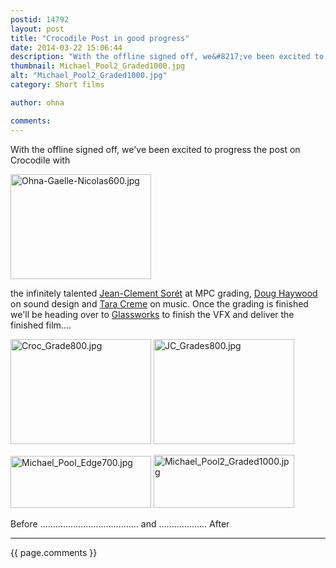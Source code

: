 ```yaml
---
postid: 14792
layout: post
title: "Crocodile Post in good progress"
date: 2014-03-22 15:06:44
description: "With the offline signed off, we&#8217;ve been excited to progress the post on Crocodile with the infinitely talented Jean-Clement Sorét at MPC grading, Doug Haywood on sound design and Tara Creme on music. Once the grading is finished we&#8217;ll be&#8230;"
thumbnail: Michael_Pool2_Graded1000.jpg
alt: "Michael_Pool2_Graded1000.jpg"
category: Short films

author: ohna

comments:
---
```


<p>With the offline signed off, we've been excited to progress the post on Crocodile with</p>

<p><a href="{{ site.baseurl }}/assets_c/2014/03/Ohna-Gaelle-Nicolas600-749.html" onclick="window.open('{{ site.baseurl }}/assets_c/2014/03/Ohna-Gaelle-Nicolas600-749.html','popup','width=600,height=450,scrollbars=no,resizable=no,toolbar=no,directories=no,location=no,menubar=no,status=no,left=0,top=0'); return false"><img src="{{ site.baseurl }}/assets_c/2014/03/Ohna-Gaelle-Nicolas600-thumb-225x168-749.jpg" width="225" height="168" alt="Ohna-Gaelle-Nicolas600.jpg" class="mt-image-none" style="" /></a></p>

<p> the infinitely talented <a href="http://www.moving-picture.com/showreels/colourists/colourist-jeanclement-soret">Jean-Clement Sorét</a> at <span class="caps">MPC </span>grading, <a href="http://www.doughaywood.co.uk/">Doug Haywood</a> on sound design and <a href="https://myspace.com/taraelizabethcreme">Tara Creme</a> on music. Once the grading is finished we'll be heading over to <a href="http://www.glassworks.co.uk/">Glassworks</a> to finish the <span class="caps">VFX </span>and deliver the finished film....</p>

<p><a href="{{ site.baseurl }}/assets_c/2014/03/Croc_Grade800-743.html" onclick="window.open('{{ site.baseurl }}/assets_c/2014/03/Croc_Grade800-743.html','popup','width=800,height=598,scrollbars=no,resizable=no,toolbar=no,directories=no,location=no,menubar=no,status=no,left=0,top=0'); return false"><img src="{{ site.baseurl }}/assets_c/2014/03/Croc_Grade800-thumb-225x168-743.jpg" width="225" height="168" alt="Croc_Grade800.jpg" class="mt-image-none" style="" /></a> <a href="{{ site.baseurl }}/assets_c/2014/03/JC_Grades800-746.html" onclick="window.open('{{ site.baseurl }}/assets_c/2014/03/JC_Grades800-746.html','popup','width=800,height=598,scrollbars=no,resizable=no,toolbar=no,directories=no,location=no,menubar=no,status=no,left=0,top=0'); return false"><img src="{{ site.baseurl }}/assets_c/2014/03/JC_Grades800-thumb-225x168-746.jpg" width="225" height="168" alt="JC_Grades800.jpg" class="mt-image-none" style="" /></a> </p>

<p><a href="{{ site.baseurl }}/assets_c/2013/05/Michael_Pool_Edge700-604.html" onclick="window.open('{{ site.baseurl }}/assets_c/2013/05/Michael_Pool_Edge700-604.html','popup','width=700,height=259,scrollbars=no,resizable=no,toolbar=no,directories=no,location=no,menubar=no,status=no,left=0,top=0'); return false"><img src="{{ site.baseurl }}/assets_c/2013/05/Michael_Pool_Edge700-thumb-225x83-604.jpg" width="225" height="83" alt="Michael_Pool_Edge700.jpg" class="mt-image-none" style="" /></a> <a href="{{ site.baseurl }}/assets_c/2014/03/Michael_Pool2_Graded1000-765.html" onclick="window.open('{{ site.baseurl }}/assets_c/2014/03/Michael_Pool2_Graded1000-765.html','popup','width=1000,height=378,scrollbars=no,resizable=no,toolbar=no,directories=no,location=no,menubar=no,status=no,left=0,top=0'); return false"><img src="{{ site.baseurl }}/assets_c/2014/03/Michael_Pool2_Graded1000-thumb-225x85-765.jpg" width="225" height="85" alt="Michael_Pool2_Graded1000.jpg" class="mt-image-none" style="" /></a></p>

<p>Before .......................................   and ................... After</p>

<hr>

{{ page.comments }}


